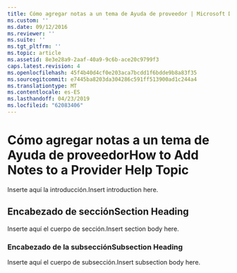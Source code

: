 ```yaml
---
title: Cómo agregar notas a un tema de Ayuda de proveedor | Microsoft Docs
ms.custom: ''
ms.date: 09/12/2016
ms.reviewer: ''
ms.suite: ''
ms.tgt_pltfrm: ''
ms.topic: article
ms.assetid: 8e3e28a9-2aaf-40a9-9c6b-ace20c9799f3
caps.latest.revision: 4
ms.openlocfilehash: 45f4b40d4cf0e203aca7bcdd1f6bdde9b8a83f35
ms.sourcegitcommit: e7445ba8203da304286c591ff513900ad1c244a4
ms.translationtype: MT
ms.contentlocale: es-ES
ms.lasthandoff: 04/23/2019
ms.locfileid: "62083406"
---
```

# <a name="how-to-add-notes-to-a-provider-help-topic"></a><span data-ttu-id="8e7bf-102">Cómo agregar notas a un tema de Ayuda de proveedor</span><span class="sxs-lookup"><span data-stu-id="8e7bf-102">How to Add Notes to a Provider Help Topic</span></span>

<span data-ttu-id="8e7bf-103">Inserte aquí la introducción.</span><span class="sxs-lookup"><span data-stu-id="8e7bf-103">Insert introduction here.</span></span>

## <a name="section-heading"></a><span data-ttu-id="8e7bf-104">Encabezado de sección</span><span class="sxs-lookup"><span data-stu-id="8e7bf-104">Section Heading</span></span>

<span data-ttu-id="8e7bf-105">Inserte aquí el cuerpo de sección.</span><span class="sxs-lookup"><span data-stu-id="8e7bf-105">Insert section body here.</span></span>

### <a name="subsection-heading"></a><span data-ttu-id="8e7bf-106">Encabezado de la subsección</span><span class="sxs-lookup"><span data-stu-id="8e7bf-106">Subsection Heading</span></span>

<span data-ttu-id="8e7bf-107">Inserte aquí el cuerpo de subsección.</span><span class="sxs-lookup"><span data-stu-id="8e7bf-107">Insert subsection body here.</span></span>

